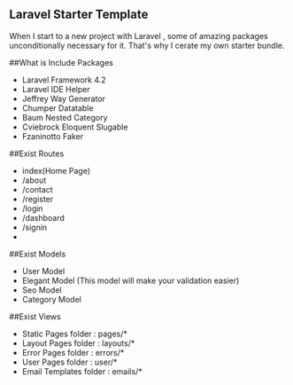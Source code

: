 ## Laravel Starter Template

  When I start to a new project with Laravel , some of amazing packages unconditionally necessary for it. That's why I cerate my own starter bundle.
  
##What is Include Packages

  - Laravel Framework 4.2 
  - Laravel IDE Helper 
  - Jeffrey Way Generator 
  - Chumper Datatable 
  - Baum Nested Category
  - Cviebrock Eloquent Slugable 
  - Fzaninotto Faker 
  

##Exist Routes 

  - index(Home Page)
  - /about 
  - /contact
  - /register 
  - /login
  - /dashboard
  - /signin
  - 

##Exist Models

  - User Model 
  - Elegant Model (This model will make your validation easier)
  - Seo Model 
  - Category Model
  
##Exist Views 

  - Static Pages folder : pages/*
  - Layout Pages folder : layouts/*
  - Error Pages  folder : errors/*
  - User Pages   folder : user/*
  - Email Templates folder : emails/*

